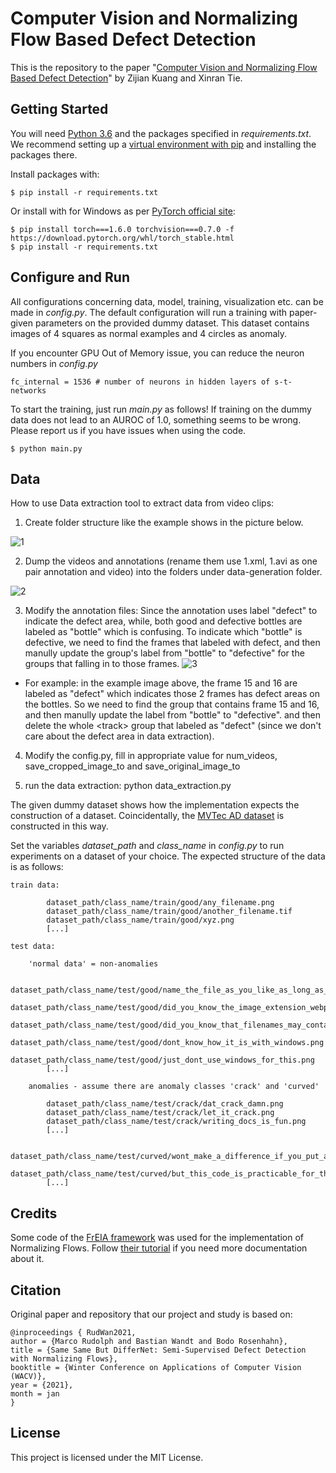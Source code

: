 # Computer Vision and Normalizing Flow Based Defect Detection

This is the repository to the paper "[Computer Vision and Normalizing Flow Based Defect Detection](
https://arxiv.org/abs/2008.12577)" by Zijian Kuang and Xinran Tie.


## Getting Started

You will need [Python 3.6](https://www.python.org/downloads) and the packages specified in _requirements.txt_.
We recommend setting up a [virtual environment with pip](https://packaging.python.org/guides/installing-using-pip-and-virtual-environments/)
and installing the packages there.

Install packages with:

```
$ pip install -r requirements.txt
```

Or install with for Windows as per [PyTorch official site](https://pytorch.org/get-started/locally/):

```
$ pip install torch===1.6.0 torchvision===0.7.0 -f https://download.pytorch.org/whl/torch_stable.html
$ pip install -r requirements.txt
```

## Configure and Run

All configurations concerning data, model, training, visualization etc. can be made in _config.py_. The default configuration will run a training with paper-given parameters on the provided dummy dataset. This dataset contains images of 4 squares as normal examples and 4 circles as anomaly.

If you encounter GPU Out of Memory issue, you can reduce the neuron numbers in _config.py_
```
fc_internal = 1536 # number of neurons in hidden layers of s-t-networks
```

To start the training, just run _main.py_ as follows! If training on the dummy data does not lead to an AUROC of 1.0, something seems to be wrong.
Please report us if you have issues when using the code.

```
$ python main.py
```

## Data
How to use Data extraction tool to extract data from video clips:
 1. Create folder structure like the example shows in the picture below.
 
  ![1](https://github.com/zerobox-ai/differnet/blob/zijian/dataset/data-generation/annotations/structure1.png)
  
 2. Dump the videos and annotations (rename them use 1.xml, 1.avi as one pair annotation and video) into the folders under data-generation folder.
 
  ![2](https://github.com/zerobox-ai/differnet/blob/zijian/dataset/data-generation/annotations/structure2.png)
  
 3. Modify the annotation files: Since the annotation uses label "defect" to indicate the defect area, while, both good and defective bottles are labeled as "bottle" which is confusing. To indicate which "bottle" is defective, we need to find the frames that labeled with defect, and then manully update the group's label from "bottle" to "defective" for the groups that falling in to those frames. 
  ![3](https://github.com/zerobox-ai/differnet/blob/zijian/dataset/data-generation/annotations/structure3.png)
  
 - For example: in the example image above, the frame 15 and 16 are labeled as "defect" which indicates those 2 frames has defect areas on the bottles. So we need to find the group that contains frame 15 and 16, and then manully update the label from "bottle" to "defective". and then delete the whole \<track\> group that labeled as "defect" (since we don't care about the defect area in data extraction).
 
 4. Modify the config.py, fill in appropriate value for num_videos, save_cropped_image_to and save_original_image_to
 
 5. run the data extraction: python data_extraction.py


The given dummy dataset shows how the implementation expects the construction of a dataset. Coincidentally, the [MVTec AD dataset](https://www.mvtec.com/de/unternehmen/forschung/datasets/mvtec-ad/) is constructed in this way.

Set the variables _dataset_path_ and _class_name_ in _config.py_ to run experiments on a dataset of your choice. The expected structure of the data is as follows:

``` 
train data:

        dataset_path/class_name/train/good/any_filename.png
        dataset_path/class_name/train/good/another_filename.tif
        dataset_path/class_name/train/good/xyz.png
        [...]

test data:

    'normal data' = non-anomalies

        dataset_path/class_name/test/good/name_the_file_as_you_like_as_long_as_there_is_an_image_extension.webp
        dataset_path/class_name/test/good/did_you_know_the_image_extension_webp?.png
        dataset_path/class_name/test/good/did_you_know_that_filenames_may_contain_question_marks????.png
        dataset_path/class_name/test/good/dont_know_how_it_is_with_windows.png
        dataset_path/class_name/test/good/just_dont_use_windows_for_this.png
        [...]

    anomalies - assume there are anomaly classes 'crack' and 'curved'

        dataset_path/class_name/test/crack/dat_crack_damn.png
        dataset_path/class_name/test/crack/let_it_crack.png
        dataset_path/class_name/test/crack/writing_docs_is_fun.png
        [...]

        dataset_path/class_name/test/curved/wont_make_a_difference_if_you_put_all_anomalies_in_one_class.png
        dataset_path/class_name/test/curved/but_this_code_is_practicable_for_the_mvtec_dataset.png
        [...]
``` 

## Credits

Some code of the [FrEIA framework](https://github.com/VLL-HD/FrEIA) was used for the implementation of Normalizing Flows. Follow [their tutorial](https://github.com/VLL-HD/FrEIA) if you need more documentation about it.


## Citation
Original paper and repository that our project and study is based on:

    @inproceedings { RudWan2021,
    author = {Marco Rudolph and Bastian Wandt and Bodo Rosenhahn},
    title = {Same Same But DifferNet: Semi-Supervised Defect Detection with Normalizing Flows},
    booktitle = {Winter Conference on Applications of Computer Vision (WACV)},
    year = {2021},
    month = jan
    }
    

## License

This project is licensed under the MIT License.

 
